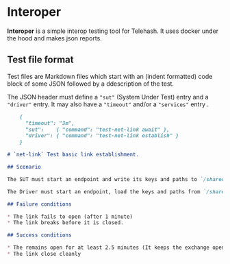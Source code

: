 # Interoper

**Interoper** is a simple interop testing tool for Telehash. It uses docker under the hood and makes json reports.


## Test file format

Test files are Markdown files which start with an (indent formatted) code block of some JSON followed by a ddescription of the test.

The JSON header must define a `"sut"` (System Under Test) entry and a `"driver"` entry. It may also have a `"timeout"` and/or a `"services"` entry .

```markdown
    {
      "timeout": "3m",
      "sut":    { "command": "test-net-link await" },
      "driver": { "command": "test-net-link establish" }
    }

# `net-link` Test basic link establishment.

## Scenario

The SUT must start an endpoint and write its keys and paths to `/shared/sut.json`.

The Driver must start an endpoint, load the keys and paths from `/shared/sut.json` and establish a link with the SUT. The driver must close the link after 2.5 minutes.

## Failure conditions

* The link fails to open (after 1 minute)
* The link breaks before it is closed.

## Success conditions

* The remains open for at least 2.5 minutes (It keeps the exchange open)
* The link close cleanly
```
